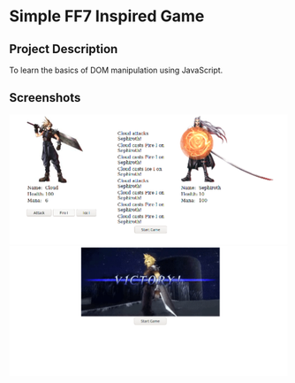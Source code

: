 # Simple FF7 Inspired Game

## Project Description
To learn the basics of DOM manipulation using JavaScript.

## Screenshots
![Screenshot of Simple Game Pic 1](./simple_game_pic1.png)
![Screenshot of Simple Game Pic 2](./simple_game_pic2.png)
